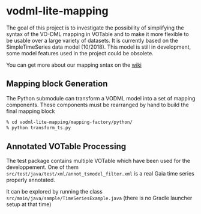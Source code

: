 # vodml-lite-mapping

The goal of this project is to investigate the possibility of simplifying the syntax of the VO-DML mapping in VOTable and to make it more flexible to be usable over a large variety of datasets.
It is currently based on the SimpleTimeSeries data model (10/2018).
This model is still in development, some model features used in the project could be obsolete.

You can get more about our mapping sntax on the [wiki](https://github.com/lmichel/vodml-lite-mapping/wiki)

## Mapping block Generation
The Python submodule can transform a VODML model into a set of mapping components. 
These components must be rearranged by hand to build the final mapping block
```bash
% cd vodml-lite-mapping/mapping-factory/python/
% python transform_ts.py
```
## Annotated VOTable Processing
The test package contains multiple VOTable which have been used for the developpement.
One of them `src/test/java/test/xml/annot_tsmodel_filter.xml` is a real Gaia time series properly annotated.

It can be explored by running the class `src/main/java/sample/TimeSeriesExample.java`
(there is no Gradle launcher setup at that time)

